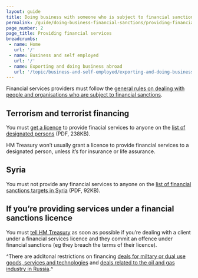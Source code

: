 ```yaml
---
layout: guide
title: Doing business with someone who is subject to financial sanctions
permalink: /guide/doing-business-financial-sanctions/providing-financial-services.html
page_number: 2
page_title: Providing financial services
breadcrumbs:
 - name: Home
   url: '/'
 - name: Business and self employed
   url: '/'
 - name: Exporting and doing business abroad
   url: '/topic/business-and-self-employed/exporting-and-doing-business-abroad.html'   
---
```

Financial services providers must follow the [general rules on dealing with people and organisations who are subject to financial sanctions](/guide/doing-business-financial-sanctions/overview.html).

## Terrorism and terrorist financing

You must [get a licence](/guide/doing-business-financial-sanctions/apply-licence.html) to provide finacial services to anyone on the [list of designated persons](https://www.gov.uk/government/uploads/system/uploads/attachment_data/file/504365/terrorism.pdf) (PDF, 238KB).

HM Treasury won’t usually grant a licence to provide financial services to a designated person, unless it’s for insurance or life assurance.

## Syria

You must not provide any financial services to anyone on the [list of financial sanctions targets in Syria](https://www.gov.uk/government/uploads/system/uploads/attachment_data/file/487325/syria.pdf) (PDF, 92KB).

## If you’re providing services under a financial sanctions licence

You must [tell HM Treasury](/guide/doing-business-financial-sanctions/get-help.html) as soon as possible if you’re dealing with a client under a financial services licence and they commit an offence under financial sanctions (eg they breach the terms of their licence).

^There are additonal restrictions on financing [deals for miltary or dual use goods, services and technologies](https://govuk-import-export.herokuapp.com/guidance/get-a-licence-to-export-arms-military-or-dual-use-goods-and-services.html) and [deals related to the oil and gas industry in Russia](https://govuk-import-export.herokuapp.com/guidance/get-a-licence-to-export-energy-related-goods-technology-and-services.html).^
